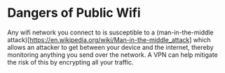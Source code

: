 # Dangers of Public Wifi
Any wifi network you connect to is susceptible to a (man-in-the-middle attack)[https://en.wikipedia.org/wiki/Man-in-the-middle_attack] which allows an attacker to get between your device and the internet, thereby monitoring anything you send over the network.  A VPN can help mitigate the risk of this by encrypting all your traffic.
